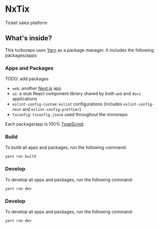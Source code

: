 # NxTix

Ticket sales platform

## What's inside?

This turborepo uses [Yarn](https://classic.yarnpkg.com/) as a package manager. It includes the following packages/apps:

### Apps and Packages

TODO: add packages

- `web`: another [Next.js](https://nextjs.org) app
- `ui`: a stub React component library shared by both `web` and `docs` applications
- `eslint-config-custom`: `eslint` configurations (includes `eslint-config-next` and `eslint-config-prettier`)
- `tsconfig`: `tsconfig.json`s used throughout the monorepo

Each package/app is 100% [TypeScript](https://www.typescriptlang.org/).

### Build

To build all apps and packages, run the following command:

```
yarn run build
```

### Develop

To develop all apps and packages, run the following command:

```
yarn run dev
```

### Develop

To develop all apps and packages, run the following command:

```
yarn run dev
```
